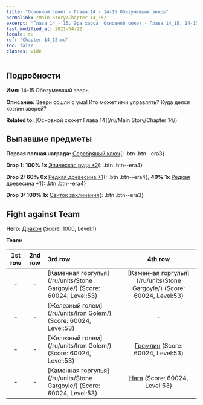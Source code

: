```yaml
---
title: "Основной сюжет - Глава 14 - 14-15 Обезумевший зверь"
permalink: /Main Story/Chapter 14_15/
excerpt: "Глава 14 - 15. Эра хаоса  Основной сюжет - Глава 14_15. 14-15 Обезумевший зверь"
last_modified_at: 2021-04-22
locale: ru
ref: "Chapter 14_15.md"
toc: false
classes: wide
---
```


## Подробности

 **Имя:** 14-15 Обезумевший зверь

 **Описание:** Звери сошли с ума! Кто может ими управлять? Куда делся хозяин зверей?

 **Related to:** [Основной сюжет Глава 14](/ru/Main Story/Chapter 14/)

## Выпавшие предметы

 **Первая полная награда:** [Серебряный ключ](/ItemsRU/con_693/){: .btn .btn--era3}

 **Drop 1:** **100% 1x** [Эпическая руда +2](/ItemsRU/mat_47/){: .btn .btn--era4}

 **Drop 2:** **60% 0x** [Редкая древесина +1](/ItemsRU/mat_41/){: .btn .btn--era4}, **40% 1x** [Редкая древесина +1](/ItemsRU/mat_41/){: .btn .btn--era4}

 **Drop 3:** **100% 1x** [Свиток заклинания](/ItemsRU/con_694/){: .btn .btn--era3}


## Fight against Team
 **Hero:** [Дракон](/ru/heroes/Dracon/) (Score: 1000, Level:1)

 **Team:**


  | 1st row | 2nd row | 3rd row | 4th row |
  |:----:|:----:|:----|:----:|
  | - | - | [Каменная горгулья](/ru/units/Stone Gargoyle/) (Score: 60024, Level:53)  | [Каменная горгулья](/ru/units/Stone Gargoyle/) (Score: 60024, Level:53)  |
  | - | - | [Железный голем](/ru/units/Iron Golem/) (Score: 60024, Level:53)  | - |
  | - | - | [Железный голем](/ru/units/Iron Golem/) (Score: 60024, Level:53)  | [Гремлин](/ru/units/Gremlin/) (Score: 60024, Level:53)  |
  | - | - | [Каменная горгулья](/ru/units/Stone Gargoyle/) (Score: 60024, Level:53)  | [Нага](/ru/units/Naga/) (Score: 60024, Level:53)  |


